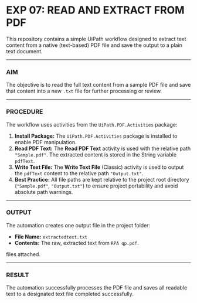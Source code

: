 # EXP 07: READ AND EXTRACT FROM PDF

This repository contains a simple UiPath workflow designed to extract text content from a native (text-based) PDF file and save the output to a plain text document.

---

### AIM

The objective is to read the full text content from a sample PDF file and save that content into a new `.txt` file for further processing or review.

---

### PROCEDURE

The workflow uses activities from the `UiPath.PDF.Activities` package:

1.  **Install Package:** The `UiPath.PDF.Activities` package is installed to enable PDF manipulation.
2.  **Read PDF Text:** The **Read PDF Text** activity is used with the relative path `"Sample.pdf"`. The extracted content is stored in the String variable `pdfText`.
3.  **Write Text File:** The **Write Text File** (Classic) activity is used to output the `pdfText` content to the relative path `"Output.txt"`.
4.  **Best Practice:** All file paths are kept relative to the project root directory (`"Sample.pdf"`, `"Output.txt"`) to ensure project portability and avoid absolute path warnings.

---

### OUTPUT

The automation creates one output file in the project folder:

* **File Name:** `extractedtext.txt`
* **Contents:** The raw, extracted text from `RPA qp.pdf`.

files attached.

---

### RESULT

The automation successfully processes the PDF file and saves all readable text to a designated text file completed successfully.
